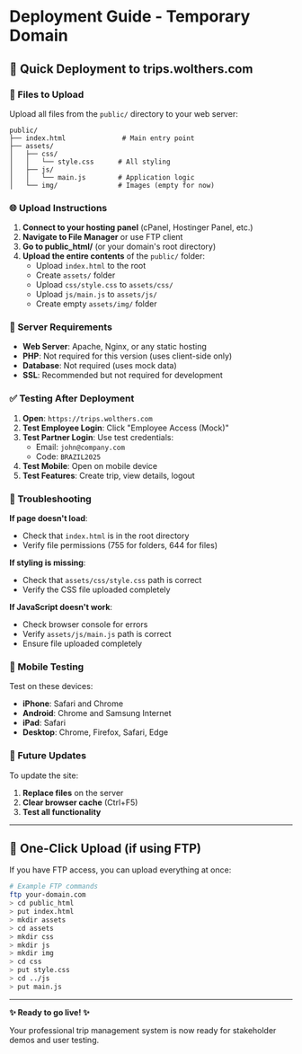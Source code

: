 # Deployment Guide - Temporary Domain

## 🚀 Quick Deployment to trips.wolthers.com

### 📁 Files to Upload

Upload all files from the `public/` directory to your web server:

```
public/
├── index.html              # Main entry point
├── assets/
│   ├── css/
│   │   └── style.css      # All styling
│   ├── js/
│   │   └── main.js        # Application logic
│   └── img/               # Images (empty for now)
```

### 🌐 Upload Instructions

1. **Connect to your hosting panel** (cPanel, Hostinger Panel, etc.)
2. **Navigate to File Manager** or use FTP client
3. **Go to public_html/** (or your domain's root directory)
4. **Upload the entire contents** of the `public/` folder:
   - Upload `index.html` to the root
   - Create `assets/` folder
   - Upload `css/style.css` to `assets/css/`
   - Upload `js/main.js` to `assets/js/`
   - Create empty `assets/img/` folder

### 🔧 Server Requirements

- **Web Server**: Apache, Nginx, or any static hosting
- **PHP**: Not required for this version (uses client-side only)
- **Database**: Not required (uses mock data)
- **SSL**: Recommended but not required for development

### ✅ Testing After Deployment

1. **Open**: `https://trips.wolthers.com`
2. **Test Employee Login**: Click "Employee Access (Mock)"
3. **Test Partner Login**: Use test credentials:
   - Email: `john@company.com`
   - Code: `BRAZIL2025`
4. **Test Mobile**: Open on mobile device
5. **Test Features**: Create trip, view details, logout

### 🐛 Troubleshooting

**If page doesn't load**:
- Check that `index.html` is in the root directory
- Verify file permissions (755 for folders, 644 for files)

**If styling is missing**:
- Check that `assets/css/style.css` path is correct
- Verify the CSS file uploaded completely

**If JavaScript doesn't work**:
- Check browser console for errors
- Verify `assets/js/main.js` path is correct
- Ensure file uploaded completely

### 📱 Mobile Testing

Test on these devices:
- **iPhone**: Safari and Chrome
- **Android**: Chrome and Samsung Internet
- **iPad**: Safari
- **Desktop**: Chrome, Firefox, Safari, Edge

### 🔄 Future Updates

To update the site:
1. **Replace files** on the server
2. **Clear browser cache** (Ctrl+F5)
3. **Test all functionality**

---

## 🎯 One-Click Upload (if using FTP)

If you have FTP access, you can upload everything at once:

```bash
# Example FTP commands
ftp your-domain.com
> cd public_html
> put index.html
> mkdir assets
> cd assets
> mkdir css
> mkdir js
> mkdir img
> cd css
> put style.css
> cd ../js
> put main.js
```

---

**✨ Ready to go live! ✨**

Your professional trip management system is now ready for stakeholder demos and user testing. 